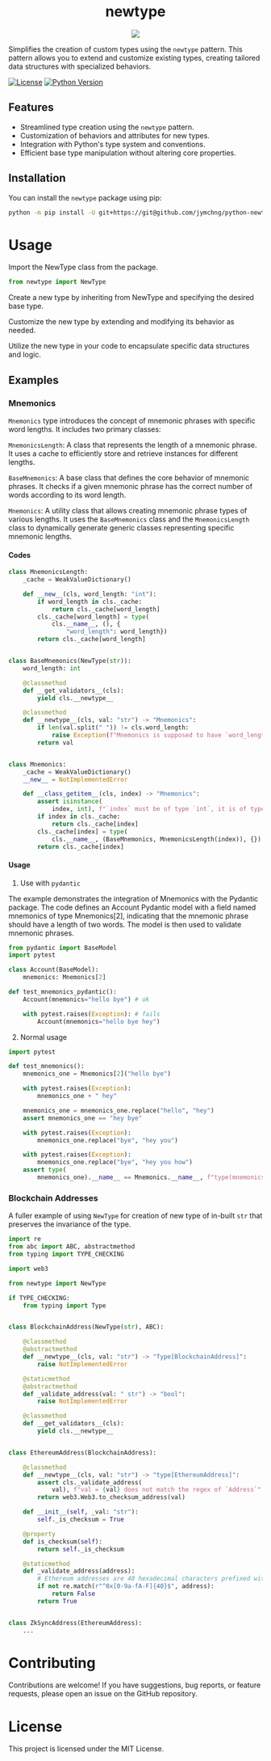 <div align="center"><h1>newtype</h1></div>

<div align="center">

![](assets/python-newtype-logo.png)

</div>

Simplifies the creation of custom types using the `newtype` pattern. This pattern allows you to extend and customize existing types, creating tailored data structures with specialized behaviors.

[![License](https://img.shields.io/pypi/l/python-newtype.svg)](https://github.com/jymchng/python-newtype/blob/main/LICENSE) [![Python Version](https://img.shields.io/badge/%3E=python-3.8-blue.svg)](https://img.shields.io/badge/%3E=python-3.8-blue.svg)


## Features

- Streamlined type creation using the `newtype` pattern.
- Customization of behaviors and attributes for new types.
- Integration with Python's type system and conventions.
- Efficient base type manipulation without altering core properties.

## Installation

You can install the `newtype` package using pip:

```bash
python -m pip install -U git+https://git@github.com/jymchng/python-newtype
```

# Usage

Import the NewType class from the package.
```python
from newtype import NewType
```

Create a new type by inheriting from NewType and specifying the desired base type.

Customize the new type by extending and modifying its behavior as needed.

Utilize the new type in your code to encapsulate specific data structures and logic.

## Examples

### Mnemonics

`Mnemonics` type introduces the concept of mnemonic phrases with specific word lengths. It includes two primary classes:

`MnemonicsLength`: A class that represents the length of a mnemonic phrase. It uses a cache to efficiently store and retrieve instances for different lengths.

`BaseMnemonics`: A base class that defines the core behavior of mnemonic phrases. It checks if a given mnemonic phrase has the correct number of words according to its word length.

`Mnemonics`: A utility class that allows creating mnemonic phrase types of various lengths. It uses the `BaseMnemonics` class and the `MnemonicsLength` class to dynamically generate generic classes representing specific mnemonic lengths.

#### Codes

```python
class MnemonicsLength:
    _cache = WeakValueDictionary()

    def __new__(cls, word_length: "int"):
        if word_length in cls._cache:
            return cls._cache[word_length]
        cls._cache[word_length] = type(
            cls.__name__, (), {
                "word_length": word_length})
        return cls._cache[word_length]


class BaseMnemonics(NewType(str)):
    word_length: int

    @classmethod
    def __get_validators__(cls):
        yield cls.__newtype__

    @classmethod
    def __newtype__(cls, val: "str") -> "Mnemonics":
        if len(val.split(" ")) != cls.word_length:
            raise Exception(f"Mnemonics is supposed to have `word_length`={cls.word_length} but it has `word_length`={len(val.split(' '))}")  # noqa: TRY002
        return val


class Mnemonics:
    _cache = WeakValueDictionary()
    __new__ = NotImplementedError

    def __class_getitem__(cls, index) -> "Mnemonics":
        assert isinstance(
            index, int), f"`index` must be of type `int`, it is of type `{type(index)}`"
        if index in cls._cache:
            return cls._cache[index]
        cls._cache[index] = type(
            cls.__name__, (BaseMnemonics, MnemonicsLength(index)), {})
        return cls._cache[index]
```

#### Usage

1. Use with `pydantic`
   
The example demonstrates the integration of Mnemonics with the Pydantic package. The code defines an Account Pydantic model with a field named mnemonics of type Mnemonics[2], indicating that the mnemonic phrase should have a length of two words. The model is then used to validate mnemonic phrases.

```python
from pydantic import BaseModel
import pytest

class Account(BaseModel):
    mnemonics: Mnemonics[2]

def test_mnemonics_pydantic():
    Account(mnemonics="hello bye") # ok

    with pytest.raises(Exception): # fails
        Account(mnemonics="hello bye hey")
```

2. Normal usage

```python
import pytest

def test_mnemonics():
    mnemonics_one = Mnemonics[2]("hello bye")

    with pytest.raises(Exception):
        mnemonics_one + " hey"

    mnemonics_one = mnemonics_one.replace("hello", "hey")
    assert mnemonics_one == "hey bye"

    with pytest.raises(Exception):
        mnemonics_one.replace("bye", "hey you")

    with pytest.raises(Exception):
        mnemonics_one.replace("bye", "hey you how")
    assert type(
        mnemonics_one).__name__ == Mnemonics.__name__, f"type(mnemonics_one)={type(mnemonics_one)}"
```

### Blockchain Addresses

A fuller example of using `NewType` for creation of new type of in-built `str` that preserves the invariance of the type.

``` python
import re
from abc import ABC, abstractmethod
from typing import TYPE_CHECKING

import web3

from newtype import NewType

if TYPE_CHECKING:
    from typing import Type


class BlockchainAddress(NewType(str), ABC):

    @classmethod
    @abstractmethod
    def __newtype__(cls, val: "str") -> "Type[BlockchainAddress]":
        raise NotImplementedError

    @staticmethod
    @abstractmethod
    def _validate_address(val: " str") -> "bool":
        raise NotImplementedError

    @classmethod
    def __get_validators__(cls):
        yield cls.__newtype__


class EthereumAddress(BlockchainAddress):

    @classmethod
    def __newtype__(cls, val: "str") -> "type[EthereumAddress]":
        assert cls._validate_address(
            val), f"val = {val} does not match the regex of `Address`"
        return web3.Web3.to_checksum_address(val)

    def __init__(self, _val: "str"):
        self._is_checksum = True

    @property
    def is_checksum(self):
        return self._is_checksum

    @staticmethod
    def _validate_address(address):
        # Ethereum addresses are 40 hexadecimal characters prefixed with '0x'
        if not re.match(r"^0x[0-9a-fA-F]{40}$", address):
            return False
        return True


class ZkSyncAddress(EthereumAddress):
    ...

```

# Contributing
Contributions are welcome! If you have suggestions, bug reports, or feature requests, please open an issue on the GitHub repository.

# License
This project is licensed under the MIT License.